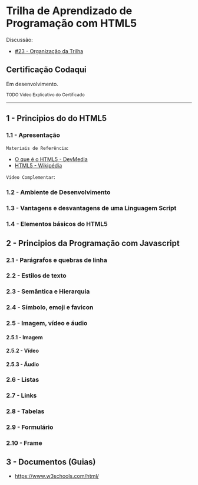 # Trilha de Aprendizado de Programação com HTML5

Discussão:

- [#23 - Organização da Trilha](https://github.com/codaqui/institucional/issues/23)

## Certificação Codaqui

Em desenvolvimento.

<small> TODO Video Explicativo do Certificado </small>

---

## 1 - Principios do do HTML5

### 1.1 - Apresentação

`Materiais de Referência`:

- [O que é o HTML5 - DevMedia](https://www.devmedia.com.br/o-que-e-o-html5/25820)
- [HTML5 - Wikipédia](https://pt.wikipedia.org/wiki/HTML5)

`Video Complementar`:

### 1.2 - Ambiente de Desenvolvimento 

### 1.3 - Vantagens e desvantagens de uma Linguagem Script 

### 1.4 - Elementos básicos do HTML5


## 2 - Principios da Programação com Javascript

### 2.1 - Parágrafos e quebras de linha

### 2.2 - Estilos de texto

### 2.3 - Semântica e Hierarquia

### 2.4 - Símbolo, emoji e favicon

### 2.5 - Imagem, vídeo e áudio

#### 2.5.1 - Imagem
#### 2.5.2 - Vídeo
#### 2.5.3 - Áudio

### 2.6 - Listas

### 2.7 - Links

### 2.8 - Tabelas

### 2.9 - Formulário

### 2.10 - Frame

## 3 - Documentos (Guias)

- https://www.w3schools.com/html/
